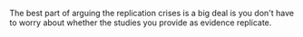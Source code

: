 The best part of arguing the replication crises is a big deal is you don't have to worry about whether the studies you provide as evidence replicate.

